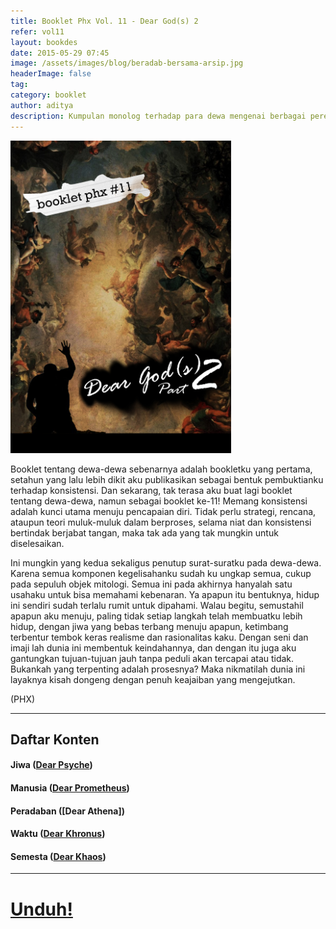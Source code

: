 ```yaml
---
title: Booklet Phx Vol. 11 - Dear God(s) 2
refer: vol11
layout: bookdes
date: 2015-05-29 07:45
image: /assets/images/blog/beradab-bersama-arsip.jpg
headerImage: false
tag:
category: booklet
author: aditya
description: Kumpulan monolog terhadap para dewa mengenai berbagai perenungan terhadap semesta (Lanjutan)
---
```


<img class="image" src="/assets/images/cover/booklet11.jpg" alt="__" height="500px">

Booklet tentang dewa-dewa sebenarnya adalah bookletku yang pertama, setahun yang lalu lebih dikit aku  publikasikan sebagai bentuk pembuktianku terhadap konsistensi. Dan sekarang, tak terasa aku buat lagi booklet tentang dewa-dewa, namun sebagai booklet ke-11! Memang konsistensi adalah  kunci utama menuju pencapaian diri. Tidak perlu strategi, rencana, ataupun teori muluk-muluk dalam berproses, selama niat dan konsistensi bertindak berjabat tangan, maka tak ada yang tak mungkin untuk diselesaikan.

Ini mungkin yang kedua sekaligus penutup surat-suratku pada dewa-dewa. Karena semua komponen kegelisahanku sudah ku ungkap semua, cukup pada sepuluh objek mitologi. Semua ini pada akhirnya hanyalah satu usahaku untuk bisa memahami kebenaran. Ya apapun itu bentuknya, hidup ini sendiri sudah terlalu rumit untuk dipahami. Walau begitu, semustahil apapun aku menuju, paling tidak setiap langkah telah membuatku lebih hidup, dengan jiwa yang bebas terbang menuju apapun, ketimbang terbentur tembok keras realisme dan rasionalitas kaku. Dengan seni dan imaji lah dunia ini membentuk keindahannya, dan dengan itu juga aku gantungkan tujuan-tujuan jauh tanpa peduli akan tercapai atau tidak. Bukankah yang terpenting adalah prosesnya? Maka nikmatilah dunia ini layaknya kisah dongeng dengan penuh keajaiban yang mengejutkan.

(PHX)

***

## Daftar Konten

#### Jiwa ([Dear Psyche][1])

#### Manusia ([Dear Prometheus][2])

#### Peradaban ([Dear Athena])

#### Waktu ([Dear Khronus][4])

#### Semesta ([Dear Khaos][5])

[1]: http://phoenixfin.me/dear-psyche
[2]: http://phoenixfin.me/dear-prometheus

[4]: http://phoenixfin.me/dear-khronus
[5]: http://phoenixfin.me/dear-khaos

***

# [Unduh!][akses]

[akses]: https://issuu.com/Aditya-FiniarelPhoenix/docs/_11_dear_god_s__2